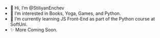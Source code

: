 - 👋 Hi, I’m @StiliyanEnchev
- 👀 I’m interested in Books, Yoga, Games, and Python.
- 🌱 I’m currently learning JS Front-End as part of the Python course at SoftUni.
- ✨ More Coming Soon.
<!---
StiliyanEnchev/StiliyanEnchev is a ✨ special ✨ repository because its `README.md` (this file) appears on your GitHub profile.
You can click the Preview link to take a look at your changes.
--->

